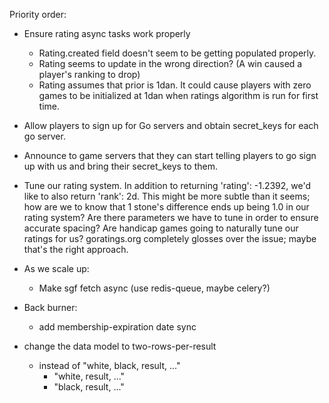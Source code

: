 Priority order:

- Ensure rating async tasks work properly
  - Rating.created field doesn't seem to be getting populated properly.
  - Rating seems to update in the wrong direction? (A win caused a player's ranking to drop)
  - Rating assumes that prior is 1dan. It could cause players with zero games to be initialized at 1dan when ratings algorithm is run for first time.
- Allow players to sign up for Go servers and obtain secret_keys for each go server.
- Announce to game servers that they can start telling players to go sign up with us and bring their secret_keys to them.
- Tune our rating system. In addition to returning 'rating': -1.2392, we'd like to also return 'rank': 2d. This might be more subtle than it seems; how are we to know that 1 stone's difference ends up being 1.0 in our rating system? Are there parameters we have to tune in order to ensure accurate spacing? Are handicap games going to naturally tune our ratings for us? goratings.org completely glosses over the issue; maybe that's the right approach.

- As we scale up:
  - Make sgf fetch async (use redis-queue, maybe celery?)

- Back burner:
  - add membership-expiration date sync
- change the data model to two-rows-per-result
  - instead of "white, black, result, ..."
      - "white, result, ..."
      - "black, result, ..."



